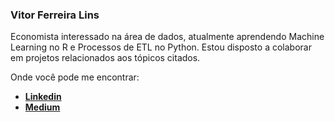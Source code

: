 ### Vitor Ferreira Lins

Economista interessado na área de dados, atualmente aprendendo Machine Learning no R e Processos de ETL no Python. Estou disposto a colaborar em projetos relacionados aos tópicos citados.

Onde você pode me encontrar:
- **[Linkedin](https://www.linkedin.com/in/vflins/)**
- **[Medium](https://medium.com/@vflins)**
